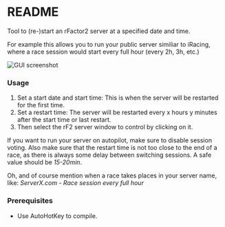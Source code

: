 # README #

Tool to (re-)start an rFactor2 server at a specified date and time.

For example this allows you to run your public server similiar to iRacing, where a race session would start every full hour (every 2h, 3h, etc.)

![GUI screenshot](http://i.imgur.com/cSKTcJS.jpg)

### Usage ###

1. Set a start date and start time: This is when the server will be restarted for the first time.
1. Set a restart time: The server will be restarted every x hours y minutes after the start time or last restart.
1. Then select the rF2 server window to control by clicking on it.

If you want to run your server on autopilot, make sure to disable session voting.
Also make sure that the restart time is not too close to the end of a race, as there is always some delay between switching sessions. A safe value should be *15-20min*.

Oh, and of course mention when a race takes places in your server name, like:
*ServerX.com - Race session every full hour*

### Prerequisites ###

* Use AutoHotKey to compile.